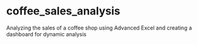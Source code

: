# coffee_sales_analysis
Analyzing the sales of a coffee shop using Advanced Excel and creating a dashboard for dynamic analysis
